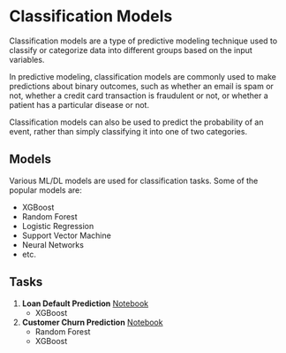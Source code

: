 # Classification Models

Classification models are a type of predictive modeling technique used to classify or categorize data into different groups based on the input variables. 

In predictive modeling, classification models are commonly used to make predictions about binary outcomes, such as whether an email is spam or not, whether a credit card transaction is fraudulent or not, or whether a patient has a particular disease or not. 

Classification models can also be used to predict the probability of an event, rather than simply classifying it into one of two categories.

## Models
Various ML/DL models are used for classification tasks. Some of the popular models are:
- XGBoost
- Random Forest
- Logistic Regression
- Support Vector Machine
- Neural Networks
- etc.

## Tasks

1. **Loan Default Prediction** [Notebook](LoanDefaultPred.ipynb) 
    - XGBoost
2. **Customer Churn Prediction** [Notebook](BankCustomerChurnPred.ipynb)
    - Random Forest
    - XGBoost